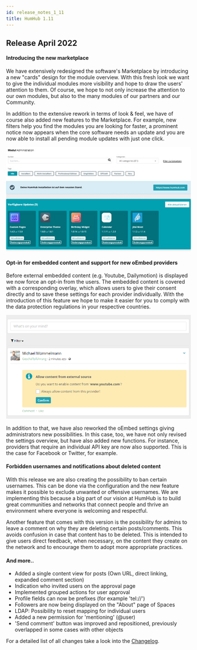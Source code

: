 ```yaml
---
id: release_notes_1_11
title: HumHub 1.11
---
```


## Release April 2022

#### Introducing the new marketplace

We have extensively redesigned the software's Marketplace by introducing a new "cards" design for the module overview. With this fresh look we want to give the individual modules more visibility and hope to draw the users' attention to them. Of course, we hope to not only increase the attention to our own modules, but also to the many modules of our partners and our Community.  

In addition to the extensive rework in terms of look & feel, we have of course also added new features to the Marketplace. For example, new filters help you find the modules you are looking for faster, a prominent notice now appears when the core software needs an update and you are now able to install all pending module updates with just one click. 

![Marketplace](./images/1_11/modules.png)

#### Opt-in for embedded content and support for new oEmbed providers

Before external embedded content (e.g. Youtube, Dailymotion) is displayed we now force an opt-in from the users. The embedded content is covered with a corresponding overlay, which allows users to give their consent directly and to save these settings for each provider individually. With the introduction of this feature we hope to make it easier for you to comply with the data protection regulations in your respective countries.

![External Content](./images/1_11/ext_content.png)

In addition to that, we have also reworked the oEmbed settings giving administrators new possibilities. In this case, too, we have not only revised the settings overview, but have also added new functions. For instance, providers that require an individual API key are now also supported. This is the case for Facebook or Twitter, for example. 

#### Forbidden usernames and notifications about deleted content

With this release we are also creating the possibility to ban certain usernames. This can be done via the configuration and the new feature makes it possible to exclude unwanted or offensive usernames. We are implementing this because a big part of our vision at HumHub is to build great communities and networks that connect people and thrive an environment where everyone is welcoming and respectful. 

Another feature that comes with this version is the possibility for admins to leave a comment on why they are deleting certain posts/comments. This avoids confusion in case that content has to be deleted. This is intended to give users direct feedback, when necessary, on the content they create on the network and to encourage them to adopt more appropriate practices. 

#### And more..

- Added a single content view for posts (Own URL, direct linking, expanded comment section)
- Indication who invited users on the approval page
- Implemented grouped actions for user approval
- Profile fields can now be prefixes (for example 'tel://')
- Followers are now being displayed on the "About" page of Spaces
- LDAP: Possibility to reset mapping for individual users
- Added a new permission for 'mentioning' (@user)
- 'Send comment' button was improved and repositioned, previously overlapped in some cases with other objects

For a detailed list of all changes take a look into the [Changelog](https://github.com/humhub/humhub/blob/master/CHANGELOG.md).

